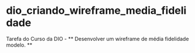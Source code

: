 # dio_criando_wireframe_media_fidelidade

Tarefa do Curso da DIO - ** Desenvolver um wireframe de média fidelidade modelo. **
